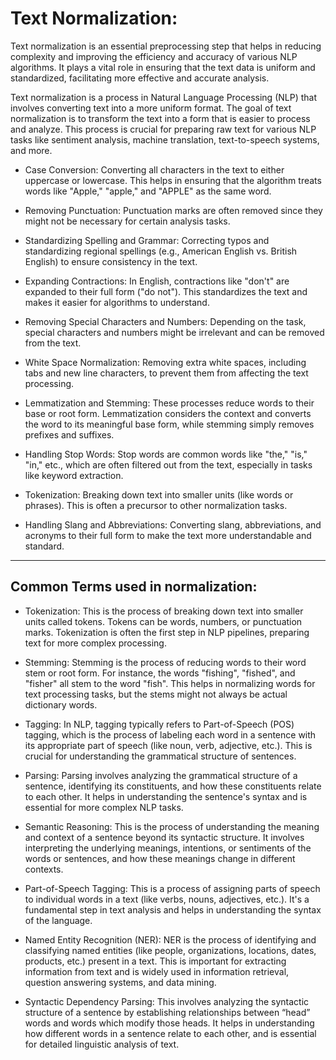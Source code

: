# Text Normalization:

Text normalization is an essential preprocessing step that helps in reducing complexity and improving the efficiency and accuracy of various NLP algorithms. It plays a vital role in ensuring that the text data is uniform and standardized, facilitating more effective and accurate analysis.

Text normalization is a process in Natural Language Processing (NLP) that involves converting text into a more uniform format. The goal of text normalization is to transform the text into a form that is easier to process and analyze. This process is crucial for preparing raw text for various NLP tasks like sentiment analysis, machine translation, text-to-speech systems, and more.

- Case Conversion: Converting all characters in the text to either uppercase or lowercase. This helps in ensuring that the algorithm treats words like "Apple," "apple," and "APPLE" as the same word.

- Removing Punctuation: Punctuation marks are often removed since they might not be necessary for certain analysis tasks.

- Standardizing Spelling and Grammar: Correcting typos and standardizing regional spellings (e.g., American English vs. British English) to ensure consistency in the text.

- Expanding Contractions: In English, contractions like "don't" are expanded to their full form ("do not"). This standardizes the text and makes it easier for algorithms to understand.

- Removing Special Characters and Numbers: Depending on the task, special characters and numbers might be irrelevant and can be removed from the text.

- White Space Normalization: Removing extra white spaces, including tabs and new line characters, to prevent them from affecting the text processing.

- Lemmatization and Stemming: These processes reduce words to their base or root form. Lemmatization considers the context and converts the word to its meaningful base form, while stemming simply removes prefixes and suffixes.

- Handling Stop Words: Stop words are common words like "the," "is," "in," etc., which are often filtered out from the text, especially in tasks like keyword extraction.

- Tokenization: Breaking down text into smaller units (like words or phrases). This is often a precursor to other normalization tasks.

- Handling Slang and Abbreviations: Converting slang, abbreviations, and acronyms to their full form to make the text more understandable and standard.

--- 
## Common Terms used in normalization:

- Tokenization: This is the process of breaking down text into smaller units called tokens. Tokens can be words, numbers, or punctuation marks. Tokenization is often the first step in NLP pipelines, preparing text for more complex processing.

- Stemming: Stemming is the process of reducing words to their word stem or root form. For instance, the words "fishing", "fished", and "fisher" all stem to the word "fish". This helps in normalizing words for text processing tasks, but the stems might not always be actual dictionary words.

- Tagging: In NLP, tagging typically refers to Part-of-Speech (POS) tagging, which is the process of labeling each word in a sentence with its appropriate part of speech (like noun, verb, adjective, etc.). This is crucial for understanding the grammatical structure of sentences.

- Parsing: Parsing involves analyzing the grammatical structure of a sentence, identifying its constituents, and how these constituents relate to each other. It helps in understanding the sentence's syntax and is essential for more complex NLP tasks.

- Semantic Reasoning: This is the process of understanding the meaning and context of a sentence beyond its syntactic structure. It involves interpreting the underlying meanings, intentions, or sentiments of the words or sentences, and how these meanings change in different contexts.

- Part-of-Speech Tagging: This is a process of assigning parts of speech to individual words in a text (like verbs, nouns, adjectives, etc.). It's a fundamental step in text analysis and helps in understanding the syntax of the language.

- Named Entity Recognition (NER): NER is the process of identifying and classifying named entities (like people, organizations, locations, dates, products, etc.) present in a text. This is important for extracting information from text and is widely used in information retrieval, question answering systems, and data mining.

- Syntactic Dependency Parsing: This involves analyzing the syntactic structure of a sentence by establishing relationships between “head” words and words which modify those heads. It helps in understanding how different words in a sentence relate to each other, and is essential for detailed linguistic analysis of text.
